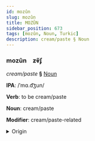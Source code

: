 ```yaml
---
id: mozûn
slug: mozûn
title: MOZÛN
sidebar_position: 673
tags: [mozûn, Noun, Turkic]
description: cream/paste § Noun
---
```


### mozûn&emsp;<span kind="abugida">ƶⱴ̃ʄ</span>

*cream/paste* **§** [Noun](../../tags/Noun)

**IPA**: /ˈmɑ.d͡ʒun/

**Verb**: to be cream/paste

**Noun**: cream/paste

**Modifier**: cream/paste-related

<details>
    <summary>Origin</summary>
    Turkish macun /madʒun/<br/>
    <em>Turkic Language Family</em>
</details>